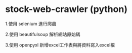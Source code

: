 # stock-web-crawler (python)

1.使用 selenium 進行爬蟲

2.使用 beautifulsoup 解析網站原始碼

3.使用 openpyxl 新增excel工作表與將資料寫入excel檔
